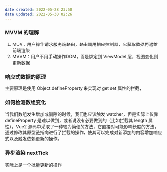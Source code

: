 ```yaml
---
date created: 2022-05-28 23:50
date updated: 2022-05-30 02:26
---
```


### MVVM 的理解

1. MCV：用户操作请求服务端路由，路由调用相应控制器，它获取数据再返给前端渲染
2. MVVM：用户不用手动操作DOM，而是绑定到 ViewModel 层，视图变化则更新数据

### 响应式数据的原理

主要原理是使用 Object.defineProperty 来实现对 get set 属性的拦截，

### 如何检测数组变化

当我们数组发生增加或删除的时候，我们也应该触发 watcher，但是实际上仅靠 defineProperty 是难以做到，或者说没有必要做到的（比如拦截其 length 属性），Vue2 源码中采取了一种较为简便的方法，它直接对可能影响长度的方法，通过修改其原型链指向进行了拦截的操作，使其可以完成对新添加的内容增加响应式以及触发依赖更新的操作。

### 异步渲染 nextTick

实际上是一个批量更新的操作